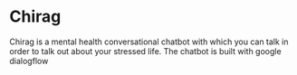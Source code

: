# Chirag
Chirag is a mental health conversational chatbot with which you can talk in order to talk out about your stressed life. The chatbot is built with google dialogflow 
